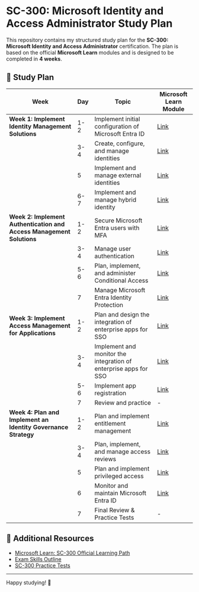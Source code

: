 # SC-300: Microsoft Identity and Access Administrator Study Plan

This repository contains my structured study plan for the **SC-300: Microsoft Identity and Access Administrator** certification. The plan is based on the official **Microsoft Learn** modules and is designed to be completed in **4 weeks**.

## 📅 Study Plan

| **Week** | **Day** | **Topic** | **Microsoft Learn Module** |
|---------|------|------------------------------------------------|--------------------------------------------------------------------------------------------------|
| **Week 1: Implement Identity Management Solutions** | 1-2 | Implement initial configuration of Microsoft Entra ID | [Link](https://learn.microsoft.com/en-us/training/modules/implement-initial-configuration-microsoft-entra-id/) |
| | 3-4 | Create, configure, and manage identities | [Link](https://learn.microsoft.com/en-us/training/modules/create-configure-manage-identities/) |
| | 5 | Implement and manage external identities | [Link](https://learn.microsoft.com/en-us/training/modules/implement-manage-external-identities/) |
| | 6-7 | Implement and manage hybrid identity | [Link](https://learn.microsoft.com/en-us/training/modules/implement-manage-hybrid-identity/) |
| **Week 2: Implement Authentication and Access Management Solutions** | 1-2 | Secure Microsoft Entra users with MFA | [Link](https://learn.microsoft.com/en-us/training/modules/secure-microsoft-entra-users-multifactor-authentication/) |
| | 3-4 | Manage user authentication | [Link](https://learn.microsoft.com/en-us/training/modules/manage-user-authentication/) |
| | 5-6 | Plan, implement, and administer Conditional Access | [Link](https://learn.microsoft.com/en-us/training/modules/plan-implement-administer-conditional-access/) |
| | 7 | Manage Microsoft Entra Identity Protection | [Link](https://learn.microsoft.com/en-us/training/modules/manage-microsoft-entra-identity-protection/) |
| **Week 3: Implement Access Management for Applications** | 1-2 | Plan and design the integration of enterprise apps for SSO | [Link](https://learn.microsoft.com/en-us/training/modules/plan-design-integration-enterprise-apps-sso/) |
| | 3-4 | Implement and monitor the integration of enterprise apps for SSO | [Link](https://learn.microsoft.com/en-us/training/modules/implement-monitor-integration-enterprise-apps-sso/) |
| | 5-6 | Implement app registration | [Link](https://learn.microsoft.com/en-us/training/modules/implement-app-registration/) |
| | 7 | Review and practice | - |
| **Week 4: Plan and Implement an Identity Governance Strategy** | 1-2 | Plan and implement entitlement management | [Link](https://learn.microsoft.com/en-us/training/modules/plan-implement-entitlement-management/) |
| | 3-4 | Plan, implement, and manage access reviews | [Link](https://learn.microsoft.com/en-us/training/modules/plan-implement-manage-access-reviews/) |
| | 5 | Plan and implement privileged access | [Link](https://learn.microsoft.com/en-us/training/modules/plan-implement-privileged-access/) |
| | 6 | Monitor and maintain Microsoft Entra ID | [Link](https://learn.microsoft.com/en-us/training/modules/monitor-maintain-microsoft-entra-id/) |
| | 7 | Final Review & Practice Tests | - |

## 📝 Additional Resources
- [Microsoft Learn: SC-300 Official Learning Path](https://learn.microsoft.com/en-us/certifications/exams/sc-300/)
- [Exam Skills Outline](https://learn.microsoft.com/en-us/certifications/resources/)
- [SC-300 Practice Tests](https://www.microsoft.com/en-us/learning/exam-sc-300.aspx)

---
Happy studying! 🚀
